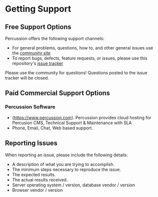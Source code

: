 # Getting Support

## Free Support Options

Percussion offers the following support channels:

- For general problems, questions, how to, and other general issues use the [community site](https://github.com/percussion/percussioncms/discussions)
- To report bugs, defects, feature requests, or issues, please use this repository's
  [issue tracker](https://github.com/percussion/percussioncms/issues/new)

Please use the community for questions! Questions posted to the issue tracker will be closed.

## Paid Commercial Support Options
### Percussion Software
- (https://www.percussion.com).  Percussion provides cloud hosting for Percusion CMS, Technical Support & Maintenance with SLA 
- Phone, Email, Chat, Web based support.

## Reporting Issues
When reporting an issue, please include the following details:

- A description of what you are trying to accomplish.
- The minimum steps necessary to reproduce the issue.
- The expected results.
- The actual results received.
- Server operating system / version, database vendor / version
- Browser vendor / version
